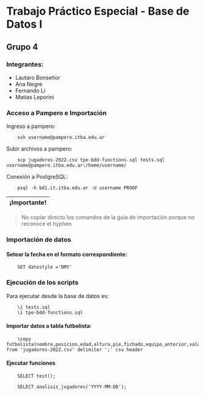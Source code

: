 # Trabajo Práctico Especial - Base de Datos I
## Grupo 4
### Integrantes:
* Lautaro Bonseñor
* Ana Negre
* Fernando Li
* Matías Leporini

### Acceso a Pampero e Importación

Ingreso a pampero:

```
    ssh username@pampero.itba.edu.ar
```

Subir archivos a pampero:

```
    scp jugadores-2022.csv tpe-bdd-functions.sql tests.sql username@pampero.itba.edu.ar:/home/username/
```

Conexión a PostgreSQL:

```
    psql -h bd1.it.itba.edu.ar -U username PROOF
```

| ¡Importante! |
|--------------|
> No copiar directo los comandos de la guía de importación porque no reconoce el hyphen

### Importación de datos

#### Setear la fecha en el formato correspondiente:

``` 
    SET datestyle ='DMY'
```

### Ejecución de los scripts

Para ejecutar desde la base de datos es:

```
    \i tests.sql
    \i tpe-bdd-functions.sql
```

#### Importar datos a tabla futbolista:

```
    \copy futbolista(nombre,posicion,edad,altura,pie,fichado,equipo_anterior,valor,equipo) from 'jugadores-2022.csv' delimiter ';' csv header
```

#### Ejecutar funciones

```
    SELECT test();
```

```
    SELECT analisis_jugadores('YYYY-MM-DD');
```